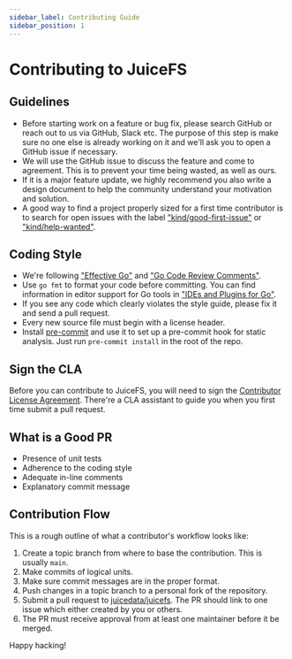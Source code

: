 ```yaml
---
sidebar_label: Contributing Guide
sidebar_position: 1
---
```


# Contributing to JuiceFS

## Guidelines

- Before starting work on a feature or bug fix, please search GitHub or reach out to us via GitHub, Slack etc. The purpose of this step is make sure no one else is already working on it and we'll ask you to open a GitHub issue if necessary.
- We will use the GitHub issue to discuss the feature and come to agreement. This is to prevent your time being wasted, as well as ours.
- If it is a major feature update, we highly recommend you also write a design document to help the community understand your motivation and solution.
- A good way to find a project properly sized for a first time contributor is to search for open issues with the label ["kind/good-first-issue"](https://github.com/juicedata/juicefs/labels/kind%2Fgood-first-issue) or ["kind/help-wanted"](https://github.com/juicedata/juicefs/labels/kind%2Fhelp-wanted).

## Coding Style

- We're following ["Effective Go"](https://go.dev/doc/effective_go) and ["Go Code Review Comments"](https://github.com/golang/go/wiki/CodeReviewComments).
- Use `go fmt` to format your code before committing. You can find information in editor support for Go tools in ["IDEs and Plugins for Go"](https://github.com/golang/go/wiki/IDEsAndTextEditorPlugins).
- If you see any code which clearly violates the style guide, please fix it and send a pull request.
- Every new source file must begin with a license header.
- Install [pre-commit](https://pre-commit.com) and use it to set up a pre-commit hook for static analysis. Just run `pre-commit install` in the root of the repo.

## Sign the CLA

Before you can contribute to JuiceFS, you will need to sign the [Contributor License Agreement](https://cla-assistant.io/juicedata/juicefs). There're a CLA assistant to guide you when you first time submit a pull request.

## What is a Good PR

- Presence of unit tests
- Adherence to the coding style
- Adequate in-line comments
- Explanatory commit message

## Contribution Flow

This is a rough outline of what a contributor's workflow looks like:

1. Create a topic branch from where to base the contribution. This is usually `main`.
1. Make commits of logical units.
1. Make sure commit messages are in the proper format.
1. Push changes in a topic branch to a personal fork of the repository.
1. Submit a pull request to [juicedata/juicefs](https://github.com/juicedata/juicefs/compare). The PR should link to one issue which either created by you or others.
1. The PR must receive approval from at least one maintainer before it be merged.

Happy hacking!

